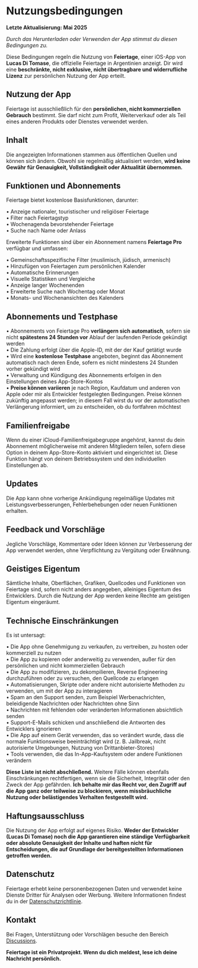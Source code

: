 # Nutzungsbedingungen  
  
**Letzte Aktualisierung: Mai 2025**  
  
*Durch das Herunterladen oder Verwenden der App stimmst du diesen Bedingungen zu.*  
  
Diese Bedingungen regeln die Nutzung von **Feiertage**, einer iOS-App von **Lucas Di Tomase**, die offizielle Feiertage in Argentinien anzeigt. Dir wird eine **beschränkte, nicht exklusive, nicht übertragbare und widerrufliche Lizenz** zur persönlichen Nutzung der App erteilt.  
  
## Nutzung der App  
  
Feiertage ist ausschließlich für den **persönlichen, nicht kommerziellen Gebrauch** bestimmt. Sie darf nicht zum Profit, Weiterverkauf oder als Teil eines anderen Produkts oder Dienstes verwendet werden.  
  
## Inhalt  
  
Die angezeigten Informationen stammen aus öffentlichen Quellen und können sich ändern. Obwohl sie regelmäßig aktualisiert werden, **wird keine Gewähr für Genauigkeit, Vollständigkeit oder Aktualität übernommen.**  
  
## Funktionen und Abonnements  
  
Feiertage bietet kostenlose Basisfunktionen, darunter:  
  
• Anzeige nationaler, touristischer und religiöser Feiertage  
• Filter nach Feiertagstyp  
• Wochenagenda bevorstehender Feiertage  
• Suche nach Name oder Anlass  
  
Erweiterte Funktionen sind über ein Abonnement namens **Feiertage Pro** verfügbar und umfassen:  
  
• Gemeinschaftsspezifische Filter (muslimisch, jüdisch, armenisch)  
• Hinzufügen von Feiertagen zum persönlichen Kalender  
• Automatische Erinnerungen  
• Visuelle Statistiken und Vergleiche  
• Anzeige langer Wochenenden  
• Erweiterte Suche nach Wochentag oder Monat  
• Monats- und Wochenansichten des Kalenders  
  
## Abonnements und Testphase  
  
• Abonnements von Feiertage Pro **verlängern sich automatisch**, sofern sie nicht **spätestens 24 Stunden vor** Ablauf der laufenden Periode gekündigt werden  
• Die Zahlung erfolgt über die Apple-ID, mit der der Kauf getätigt wurde  
• Wird eine **kostenlose Testphase** angeboten, beginnt das Abonnement automatisch nach deren Ende, sofern es nicht mindestens 24 Stunden vorher gekündigt wird  
• Verwaltung und Kündigung des Abonnements erfolgen in den Einstellungen deines App-Store-Kontos  
• **Preise können variieren** je nach Region, Kaufdatum und anderen von Apple oder mir als Entwickler festgelegten Bedingungen. Preise können zukünftig angepasst werden; in diesem Fall wirst du vor der automatischen Verlängerung informiert, um zu entscheiden, ob du fortfahren möchtest  
  
## Familienfreigabe  
  
Wenn du einer iCloud-Familienfreigabegruppe angehörst, kannst du dein Abonnement möglicherweise mit anderen Mitgliedern teilen, sofern diese Option in deinem App-Store-Konto aktiviert und eingerichtet ist. Diese Funktion hängt von deinem Betriebssystem und den individuellen Einstellungen ab.  
  
## Updates  
  
Die App kann ohne vorherige Ankündigung regelmäßige Updates mit Leistungsverbesserungen, Fehlerbehebungen oder neuen Funktionen erhalten.  
  
## Feedback und Vorschläge  
  
Jegliche Vorschläge, Kommentare oder Ideen können zur Verbesserung der App verwendet werden, ohne Verpflichtung zu Vergütung oder Erwähnung.  
  
## Geistiges Eigentum  
  
Sämtliche Inhalte, Oberflächen, Grafiken, Quellcodes und Funktionen von Feiertage sind, sofern nicht anders angegeben, alleiniges Eigentum des Entwicklers. Durch die Nutzung der App werden keine Rechte am geistigen Eigentum eingeräumt.  
  
## Technische Einschränkungen  
  
Es ist untersagt:  
  
• Die App ohne Genehmigung zu verkaufen, zu vertreiben, zu hosten oder kommerziell zu nutzen  
• Die App zu kopieren oder anderweitig zu verwenden, außer für den persönlichen und nicht kommerziellen Gebrauch  
• Die App zu modifizieren, zu dekompilieren, Reverse Engineering durchzuführen oder zu versuchen, den Quellcode zu erlangen  
• Automatisierungen, Skripte oder andere nicht autorisierte Methoden zu verwenden, um mit der App zu interagieren  
• Spam an den Support senden, zum Beispiel Werbenachrichten, beleidigende Nachrichten oder Nachrichten ohne Sinn  
• Nachrichten mit fehlenden oder veränderten Informationen absichtlich senden  
• Support-E-Mails schicken und anschließend die Antworten des Entwicklers ignorieren  
• Die App auf einem Gerät verwenden, das so verändert wurde, dass die normale Funktionsweise beeinträchtigt wird (z. B. Jailbreak, nicht autorisierte Umgebungen, Nutzung von Drittanbieter-Stores)  
• Tools verwenden, die das In-App-Kaufsystem oder andere Funktionen verändern  
  
**Diese Liste ist nicht abschließend.** Weitere Fälle können ebenfalls Einschränkungen rechtfertigen, wenn sie die Sicherheit, Integrität oder den Zweck der App gefährden. **Ich behalte mir das Recht vor, den Zugriff auf die App ganz oder teilweise zu blockieren, wenn missbräuchliche Nutzung oder belästigendes Verhalten festgestellt wird.**  
  
## Haftungsausschluss  
  
Die Nutzung der App erfolgt auf eigenes Risiko. **Weder der Entwickler (Lucas Di Tomase) noch die App garantieren eine ständige Verfügbarkeit oder absolute Genauigkeit der Inhalte und haften nicht für Entscheidungen, die auf Grundlage der bereitgestellten Informationen getroffen werden.**  
  
## Datenschutz  
  
Feiertage erhebt keine personenbezogenen Daten und verwendet keine Dienste Dritter für Analysen oder Werbung. Weitere Informationen findest du in der [Datenschutzrichtlinie](https://lucasditomase.github.io/feriados/de/privacy-policy).  
  
## Kontakt  
  
Bei Fragen, Unterstützung oder Vorschlägen besuche den Bereich [Discussions](https://github.com/lucasditomase/feriados/discussions).  
  
**Feiertage ist ein Privatprojekt. Wenn du dich meldest, lese ich deine Nachricht persönlich.**  
